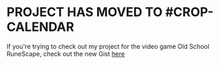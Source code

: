# PROJECT HAS MOVED TO #CROP-CALENDAR
If you're trying to check out my project for the video game Old School RuneScape, check out the new Gist [here](https://gist.github.com/liam-powers/8388872c48dfc951aa491af683c82841)
